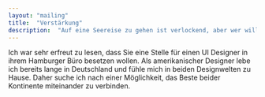 ```yaml
---
layout: "mailing"
title:  "Verstärkung"
description:  "Auf eine Seereise zu gehen ist verlockend, aber wer will Hamburg als Heimathafen schon verlassen …"
---
```

Ich war sehr erfreut zu lesen, dass Sie eine Stelle für einen UI Designer in ihrem Hamburger Büro besetzen wollen. Als amerikanischer Designer lebe ich bereits lange in Deutschland und fühle mich in beiden Designwelten zu Hause. Daher suche ich nach einer Möglichkeit, das Beste beider Kontinente miteinander zu verbinden.